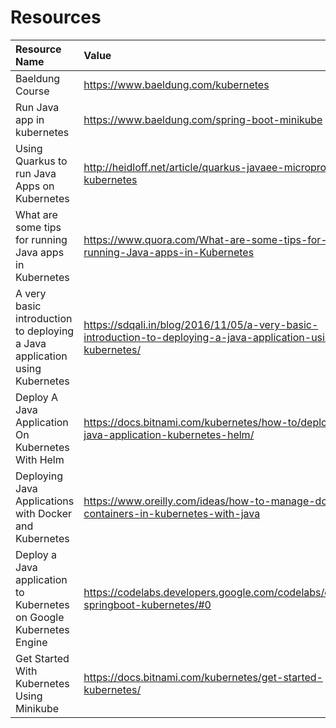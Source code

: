 # Resources

| Resource Name | Value |
|:---|:---|
| Baeldung Course | https://www.baeldung.com/kubernetes |
| Run Java app in kubernetes | https://www.baeldung.com/spring-boot-minikube |
| Using Quarkus to run Java Apps on Kubernetes | http://heidloff.net/article/quarkus-javaee-microprofile-kubernetes |
| What are some tips for running Java apps in Kubernetes | https://www.quora.com/What-are-some-tips-for-running-Java-apps-in-Kubernetes |
| A very basic introduction to deploying a Java application using Kubernetes | https://sdqali.in/blog/2016/11/05/a-very-basic-introduction-to-deploying-a-java-application-using-kubernetes/ |
| Deploy A Java Application On Kubernetes With Helm | https://docs.bitnami.com/kubernetes/how-to/deploy-java-application-kubernetes-helm/ |
| Deploying Java Applications with Docker and Kubernetes | https://www.oreilly.com/ideas/how-to-manage-docker-containers-in-kubernetes-with-java |
| Deploy a Java application to Kubernetes on Google Kubernetes Engine | https://codelabs.developers.google.com/codelabs/cloud-springboot-kubernetes/#0 |
| Get Started With Kubernetes Using Minikube | https://docs.bitnami.com/kubernetes/get-started-kubernetes/ |

